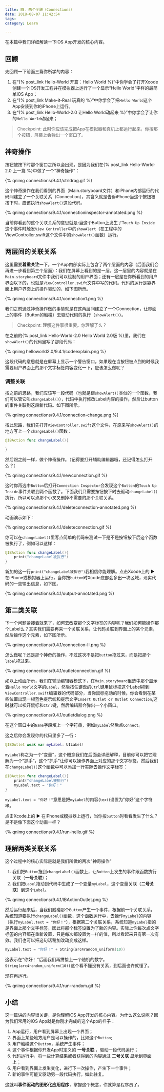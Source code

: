 ```yaml
---
title: 四. 两个关联（Connections）
date: 2018-08-07 11:42:54
tags:
category: Learn

---
```


<!-- block -->

在本篇中我们详细解读一下iOS App开发的核心内容。
<!-- block -->

## 回顾

先回顾一下前面三篇你所学的内容：

1. 在“{% post_link Hello-World  开篇：Hello World %}”中你学会了打开Xcode创建一个iOS开发工程并在模拟器上运行了一个显示“Hello World”字样的最简单iOS App；
2. 在“{% post_link Make-it-Real 玩真的 %}”中你学会了把`Hello World`这个App安装到你的iPhone上运行。
3. 在“{% post_link Hello-World-2.0 让Hello World动起来 %}”中你学会了让你的`Hello World`动起来；


> Checkpoint: 此时你应该完成把App在模拟器和真机上都运行起来，你按那个按钮，屏幕上会弹出一个窗口了。

## 神奇操作

按钮被按下时那个窗口之所以会出现，是因为我们在{% post_link Hello-World-2.0 上一篇 %}中做了一个"神奇操作"：

{% qnimg connections/9.4.1/ctrldrag.gif %}

这个神奇操作在我们看到的界面（Main.storyboard文件）和iPhone内部运行的代码间建立了一个关联关系（Connection），其含义就是告诉iPhone当这个按钮被按下时，应该执行`showAlert()`这段代码。

{% qnimg connections/9.4.1/connectioninspector-annotated.png %}

当前你看到的这个关联关系的意思就是:当这个Button上发生了`Touch Up Inside`这个事件时触发`View Controller`中的`showAlert`（在工程中的ViewController.swift这个文件中的`showAlert()`函数）运行。

## 两层间的关联关系

这里需要**着重关注**一下，一个App内部实际上包含了两个层面的内容（后面我们会再进一步看到第三个层面）：我们在屏幕上看到的是一层，这一层里的内容就是在`Main.storyboard`文件中我们可以绘制的用户界面；还有一层是在你所看到的用户界面以下的，也就是`ViewController.swift`文件中写的代码。代码的运行是靠界面上用户界面上的操作驱动的，如下图所示。

{% qnimg connections/9.4.1/connection1.png %}

我们之前通过神奇操作做的事情就是在这两层间建立了一个Connection，让界面上的事件（Button的触碰）去驱动代码的执行（`showAlert()`）。

> Checkpoint: 理解这件事很重要。你理解了么？

在之前的{% post_link Hello-World-2.0 Hello World 2.0版 %}里，我们在`showAlert()`的代码里写了那段代码：

{% qnimg helloworld2.0/9.4.1/codeexplain.png %}

这段代码的意思就是在屏幕上显示一个警告窗口。如果现在当按钮被点到的时候我需要用户界面上的那个文字标签内容变化一下，应该怎么做呢？

### 调整关联

按之前的思路，我们应该写一段代码（也就是跟`showAlert()`类似的一个函数，我们可以管它叫`changeLabel()`），代码中执行修改Label内容的操作，然后让button的事件关联到这段新代码。如下图所示。

{% qnimg connections/9.4.1/connection-change.png %}

按此思路，我们先打开`ViewController.swift`这个文件，在原来写`showAlert()`的地方写上一个`changeLabel()`函数：

``` swift
@IBAction func changeLabel(){
    
}
```

然后跟之前一样，做个神奇操作。（记得要打开辅助编辑器哦，还记得怎么打开么？）

{% qnimg connections/9.4.1/newconnection.gif %}

这时你再选中`Button`后打开`Connection Inspector`会发现这个`Button`的`Touch Up Inside`事件关联到两个函数了。下面我们只需要按钮按下时去驱动`changeLabel()`执行，所以可以点那个小叉叉删掉不需要的那个关联关系。

{% qnimg connections/9.4.1/deleteconnection-annotated.png %}

动画演示如下：

{% qnimg connections/9.4.1/deleteconnection.gif %}

你可以在`changeLabel()`里写点简单的代码来测试一下是不是按钮按下后这个函数被执行了，例如可以这样：

``` swift
@IBAction func changeLabel(){
    print("changeLabel被执行")
}
```

新加的这一行`print("changeLabel被执行")`我相信你能理解。点击Xcode上的 ▶ 在iPhone或模拟器上运行，当你按`button`时Xcode底部会多出一块区域，现实代码的一些输出信息，如下图。

{% qnimg connections/9.4.1/output-annotated.png %}

## 第二类关联

下一个问题紧接着就来了，如何去改变那个文字标签的内容呢？我们如何能操作那个Label么？其实我们需要再来一个关联关系，让代码关联到界面上的某个元素，然后操作这个元素，如下图所示。

{% qnimg connections/9.4.1/connection-II.png %}


怎么做呢？还是那个神奇的操作，不过这次不是把`button`拖过来，而是把那个`label`拖过来。

{% qnimg connections/9.4.1/outletconnection.gif %}

如以上动画所示，我们在辅助编辑器模式下，在`Main.storyboard`里选中那个显示着`Hello World`文字的`Label`，然后按住键盘的`Ctrl`键用鼠标把这个Label拖到`ViewController.swift`编辑器的代码部分，当你鼠标拖动的时候，你会看到在某些位置出现一根蓝色提示线和提示文字`Insert Outlet or Outlet Connection`,这时就可以松开鼠标和`Ctrl`键，然后编辑器会弹出一个小窗口。

{% qnimg connections/9.4.1/outletdialog.png %}

在这个窗口中的`Name`字段填上一个字符串，例如`myLabel`然后点`Connect`。

这之后你会发现你的代码里多了一行：

``` swift
@IBOutlet weak var myLabel: UILabel!
```

`myLabel`称之为一个“变量”，这个概念我们在后面会详细解释，目前你可以把它理解为一个“抓手”，这个"抓手"让你可以操作界面上对应的那个文字标签，然后我们在`changeLabel()`这个函数中可以添加一行实际去操作文字标签：

``` swift
@IBAction func changeLabel(){
    print("changeLabel被执行")
    myLabel.text = "你好！"
}
```

`myLabel.text = "你好！"`意思是把`myLabel`的内容(`text`)设置为"你好“这个字符串。

点击Xcode上的 ▶ 在iPhone或模拟器上运行，当你按`button`时看看发生了什么？是不是像下面这个动画一样？

{% qnimg connections/9.4.1/run-hello.gif %}

## 理解两类关联关系

这个过程中的核心实际是就是我们所做的两次"神奇操作"

1. 我们把`Button`拖到`changeLabel()`函数上，让`Button`上发生的事件跟函数执行关联（**一号关联**）；
2. 我们把`Label`拖动到代码中生成了一个变量`myLabel`，这个变量关联（**二号关联**）到这个`Label`。

{% qnimg connections/9.4.1/IBActionOutlet.png %}

然后运行起来后，当我们触碰那个`Button`产生一个事件，根据前一个关联关系，系统知道要执行`changeLabel()`函数，这个函数运行中，去操作`myLabel`的内容（执行`myLabel.text = "你好！"`），根据第二个关联关系，系统知道`myLabel`指的是界面上那个文字标签，因此将那个标签设置为了新的内容。实际上你每次点文字标签的内容都在重新设置，只是每次都设置为一样的值，所以看起来只有第一次有效。我们也可以把这句话稍加改动变成这样。

``` swift
myLabel.text = "你好！" + String(arc4random_uniform(10))
```

这表示在"你好！”后面我们再拼接上一个随机的数字。`String(arc4random_uniform(10))`这个看不懂没有关系，到后面也许就懂了。

现在再运行。

{% qnimg connections/9.4.1/run-random.gif %}


## 小结

这一篇讲的内容很关键，是你理解iOS App开发的核心内容。为什么这么说呢？因为我们常用的iOS App就是你刚才完成的这个App的样子：

1. App运行，用户看到屏幕上出现一个界面；
2. 界面上某些地方用户是可以操作的，比如这个`Button`;
3. 用户触碰这个`Button`，系统产生事件；
4. 这个事件根据你开发App时定义的 **一号关联** ，驱动一段代码运行；
5. 代码运行中，将一些计算结果或者获得到的内容通过 **二号关联** 显示到界面上；
6. 用户看到界面上发生变化，进行下一次操作，产生下一个事件；
7. 新的事件可能又驱动另一段代码执行。如此往复。

这就叫**事件驱动的图形化应用程序**，掌握这个概念，你就算是程序员了。
